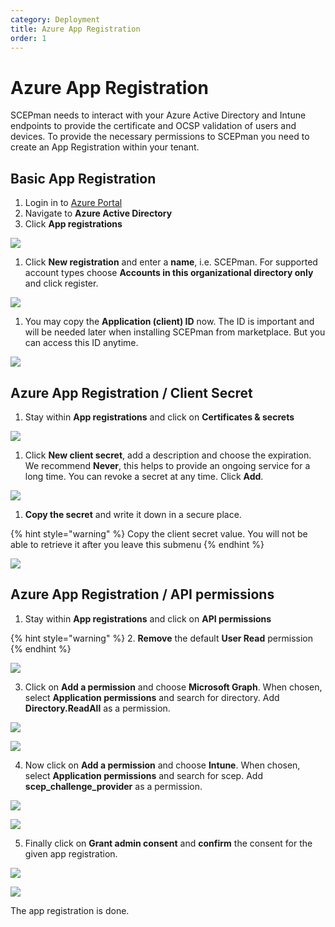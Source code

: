```yaml
---
category: Deployment
title: Azure App Registration
order: 1
---
```


# Azure App Registration

SCEPman needs to interact with your Azure Active Directory and Intune endpoints to provide the certificate and OCSP validation of users and devices. To provide the necessary permissions to SCEPman you need to create an App Registration within your tenant.

## Basic App Registration

1. Login in to [Azure Portal](https://portal.azure.com)
2. Navigate to **Azure Active Directory**
3. Click **App registrations**

![](../../.gitbook/assets/azure-app-registration.png)

1. Click **New registration** and enter a **name**, i.e. SCEPman. For supported account types choose **Accounts in this organizational directory only** and click register.

![](../../.gitbook/assets/azure-app-registration-register.png)

1. You may copy the **Application \(client\) ID** now. The ID is important and will be needed later when installing SCEPman from marketplace. But you can access this ID anytime.

![](../../.gitbook/assets/azure-app-registration-scepman.png)

## Azure App Registration / Client Secret

1. Stay within **App registrations** and click on **Certificates & secrets**

![](../../.gitbook/assets/azure-app-registration-client-secret.png)

1. Click **New client secret**, add a description and choose the expiration. We recommend **Never**, this helps to provide an ongoing service for a long time. You can revoke a secret at any time. Click **Add**.

![](../../.gitbook/assets/azure-app-registration-client-secret-new.png)

1. **Copy the secret** and write it down in a secure place.

{% hint style="warning" %}
Copy the client secret value. You will not be able to retrieve it after you leave this submenu
{% endhint %}

![](../../.gitbook/assets/azure-app-registration-client-secret-copy.png)

## Azure App Registration / API permissions

1. Stay within **App registrations** and click on **API permissions**

{% hint style="warning" %}
2. **Remove** the default **User Read** permission
{% endhint %}

![](../../.gitbook/assets/screenshot-2020-02-03-at-10.54.48.png)

3. Click on **Add a permission** and choose **Microsoft Graph**. When chosen, select **Application permissions** and search for directory. Add **Directory.ReadAll** as a permission.

![](../../.gitbook/assets/app-permission-graph.png)

![](../../.gitbook/assets/app-permission-directory-read.png)

4. Now click on **Add a permission** and choose **Intune**. When chosen, select **Application permissions** and search for scep. Add **scep\_challenge\_provider** as a permission.

![](../../.gitbook/assets/app-permission-intune.png)

![](../../.gitbook/assets/app-permission-scep.png)

5. Finally click on **Grant admin consent** and **confirm** the consent for the given app registration.

![](../../.gitbook/assets/app-registration-consent.png)

![](../../.gitbook/assets/app-registration-consent-confirm.png)

The app registration is done.

